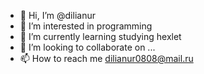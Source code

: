- 👋 Hi, I’m @dilianur
- 👀 I’m interested in programming
- 🌱 I’m currently learning studying hexlet
- 💞️ I’m looking to collaborate on ...
- 📫 How to reach me dilianur0808@mail.ru

<!---
dilianur/dilianur is a ✨ special ✨ repository because its `README.md` (this file) appears on your GitHub profile.
You can click the Preview link to take a look at your changes.
--->
